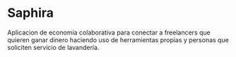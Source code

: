 # Saphira
Aplicacion de economía colaborativa para conectar a freelancers que quieren ganar dinero haciendo uso de herramientas propias y personas que soliciten servicio de lavandería.
